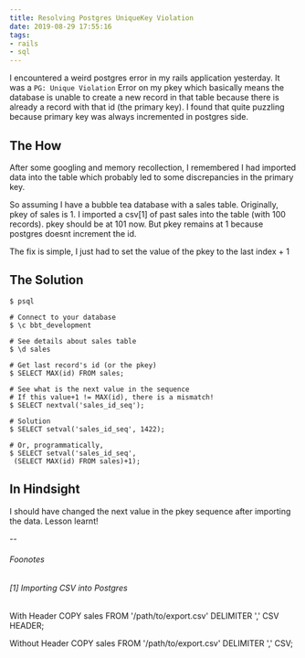 ```yaml
---
title: Resolving Postgres UniqueKey Violation
date: 2019-08-29 17:55:16
tags:
- rails
- sql
---
```


I encountered a weird postgres error in my rails application yesterday.<!-- excerpt --> It was a `PG: Unique Violation` Error on my pkey which basically means the database is unable to create a new record in that table because there is already a record with that id (the primary key). I found that quite puzzling because primary key was always incremented in postgres side. 

## The How
After some googling and memory recollection, I remembered I had imported data into the table which probably led to some discrepancies in the primary key.

So assuming I have a bubble tea database with a sales table. Originally, pkey of sales is 1. I imported a csv[1] of past sales into the table (with 100 records). pkey should be at 101 now. But pkey remains at 1 because postgres doesnt increment the id.

The fix is simple, I just had to set the value of the pkey to the last index + 1 

## The Solution
```
$ psql

# Connect to your database
$ \c bbt_development

# See details about sales table
$ \d sales

# Get last record's id (or the pkey)
$ SELECT MAX(id) FROM sales;

# See what is the next value in the sequence
# If this value+1 != MAX(id), there is a mismatch!
$ SELECT nextval('sales_id_seq');

# Solution
$ SELECT setval('sales_id_seq', 1422);

# Or, programmatically, 
$ SELECT setval('sales_id_seq',
 (SELECT MAX(id) FROM sales)+1);
```

## In Hindsight
I should have changed the next value in the pkey sequence after importing the data. Lesson learnt!

-- 

###### Foonotes
###### [1] Importing CSV into Postgres
With Header
COPY sales FROM '/path/to/export.csv' DELIMITER ',' CSV HEADER;

Without Header
COPY sales FROM '/path/to/export.csv' DELIMITER ',' CSV;

